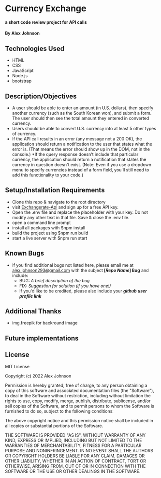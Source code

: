 # Currency Exchange

#### a short code review project for API calls

#### By Alex Johnson

## Technologies Used

* HTML
* CSS
* JavaScript
* Node.js
* bootstrap

## Description/Objectives
 
* A user should be able to enter an amount (in U.S. dollars), then specify another currency (such as the South Korean won), and submit a form. The user should then see the total amount they entered in converted currency. 
* Users should be able to convert U.S. currency into at least 5 other types of currency.
* If the API call results in an error (any message not a 200 OK), the application should return a notification to the user that states what the error is. (That means the error should show up in the DOM, not in the console.)
*If the query response doesn't include that particular currency, the application should return a notification that states the currency in question doesn't exist. (Note: Even if you use a dropdown menu to specify currencies instead of a form field, you'll still need to add this functionality to your code.)


## Setup/Installation Requirements

* Clone this repo & navigate to the root directory
* visit [Exchangerate-Api](https://www.exchangerate-api.com/) and sign up for a free API key.
* Open the .env file and replace the placeholder with your key. Do not modify any other text in that file. Save & close the .env file.
* open a command line prompt
* install all packages with $npm install
* build the project using $npm run build
* start a live server with $npm run start

## Known Bugs

* If you find additional bugs not listed here, please email me at alex.johnson293@gmail.com with the subject **[_Repo Name_] Bug** and include:
  * BUG: _A brief description of the bug_
  * FIX: _Suggestion for solution (if you have one!)_
  * If you'd like to be credited, please also include your **_github user profile link_**

## Additional Thanks

* img.freepik for backround image

## Future implementations


## License
MIT License

Copyright (c) 2022 Alex Johnson

Permission is hereby granted, free of charge, to any person obtaining a copy
of this software and associated documentation files (the "Software"), to deal
in the Software without restriction, including without limitation the rights
to use, copy, modify, merge, publish, distribute, sublicense, and/or sell
copies of the Software, and to permit persons to whom the Software is
furnished to do so, subject to the following conditions:

The above copyright notice and this permission notice shall be included in all
copies or substantial portions of the Software.

THE SOFTWARE IS PROVIDED "AS IS", WITHOUT WARRANTY OF ANY KIND, EXPRESS OR IMPLIED, 
INCLUDING BUT NOT LIMITED TO THE WARRANTIES OF MERCHANTABILITY, FITNESS FOR A PARTICULAR 
PURPOSE AND NONINFRINGEMENT. IN NO EVENT SHALL THE AUTHORS OR COPYRIGHT HOLDERS 
BE LIABLE FOR ANY CLAIM, DAMAGES OR OTHER LIABILITY, WHETHER IN AN ACTION OF CONTRACT,
TORT OR OTHERWISE, ARISING FROM, OUT OF OR IN CONNECTION WITH THE SOFTWARE OR THE USE
OR OTHER DEALINGS IN THE SOFTWARE.